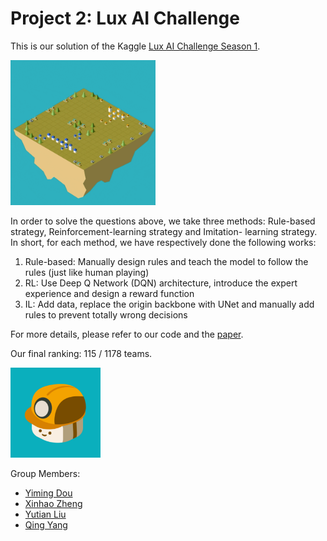# Project 2: Lux AI Challenge

This is our solution of the Kaggle [Lux AI Challenge Season 1](https://www.kaggle.com/c/lux-ai-2021).



<img src="fig/daynightshift.gif" alt="img" style="zoom:40%;" />

In order to solve the questions above, we take three methods: Rule-based strategy, Reinforcement-learning strategy and Imitation- learning strategy. In short, for each method, we have respectively done the following works:

1. Rule-based: Manually design rules and teach the model to follow the rules (just like human playing)
2. RL: Use Deep Q Network (DQN) architecture, introduce the expert experience and design a reward function
3. IL: Add data, replace the origin backbone with UNet and manually add rules to prevent totally wrong decisions

For more details, please refer to our code and the [paper](https://github.com/Dou-Yiming/CS410-Projects/blob/main/project2/report/Group2_AI_report.pdf).

Our final ranking: 115 / 1178 teams.

<img src="./fig/worker.png" alt="img" style="zoom:60%;" />

Group Members:

- [Yiming Dou](https://github.com/Dou-Yiming)
- [Xinhao Zheng](https://github.com/void-zxh)
- [Yutian Liu](https://github.com/stau-7001)
- [Qing Yang](https://github.com/hushyangqing)